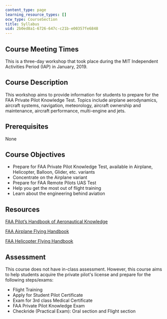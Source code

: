 ```yaml
---
content_type: page
learning_resource_types: []
ocw_type: CourseSection
title: Syllabus
uid: 2b0ed8a1-6726-647c-c21b-e00357fe6848
---
```


Course Meeting Times
--------------------

This is a three-day workshop that took place during the MIT Independent Activities Period (IAP) in January, 2019.

Course Description
------------------

This workshop aims to provide information for students to prepare for the FAA Private Pilot Knowledge Test. Topics include airplane aerodynamics, aircraft systems, navigation, meteorology, aircraft ownership and maintenance, aircraft performance, multi-engine and jets.

Prerequisites
-------------

None

Course Objectives
-----------------

*   Prepare for FAA Private Pilot Knowledge Test, available in Airplane, Helicopter, Balloon, Glider, etc. variants
*   Concentrate on the Airplane variant
*   Prepare for FAA Remote Pilots UAS Test
*   Help you get the most out of flight training
*   Learn about the engineering behind aviation

Resources
---------

[FAA Pilot’s Handbook of Aeronautical Knowledge](https://www.faa.gov/regulations_policies/handbooks_manuals/aviation/phak/)

[FAA Airplane Flying Handbook](https://www.faa.gov/regulations_policies/handbooks_manuals/aviation/airplane_handbook/)

[FAA Helicopter Flying Handbook](https://www.faa.gov/regulations_policies/handbooks_manuals/aviation/helicopter_flying_handbook/)

Assessment
----------

This course does not have in-class assessment. However, this course aims to help students acquire the private pilot's license and prepare for the following steps/exams:

*   Flight Training
*   Apply for Student Pilot Certificate
*   Exam for 3rd class Medical Certificate
*   FAA Private Pilot Knowledge Exam
*   Checkride (Practical Exam): Oral section and Flight section